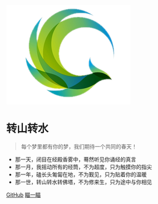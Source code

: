 ![logo](logo.png)

# 转山转水

> 每个梦里都有你的梦，我们期待一个共同的春天！

- 那一天，闭目在经殿香雾中，蓦然听见你诵经的真言 
- 那一月，我摇动所有的经筒，不为超度，只为触摸你的指尖 
- 那一年，磕长头匍匐在地，不为觐见，只为贴着你的温暖 
- 那一世，转山转水转佛塔，不为修来生，只为途中与你相见


[GitHub](https://github.com/my506/my506.github.io)
[瞄一瞄](#缘起)
